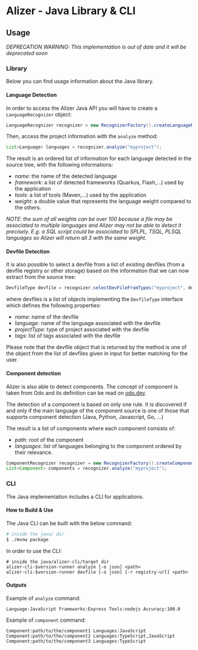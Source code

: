 # Alizer - Java Library & CLI

## Usage
*DEPRECATION WARNING: This implementation is out of date and it will be deprecated soon*
### Library
Below you can find usage information about the Java library.

#### Language Detection
In order to access the Alizer Java API you will have to create a `LanguageRecognizer` object:
```java
LanguageRecognizer recognizer = new RecognizerFactory().createLanguageRecognizer();
```

Then, access the project information with the `analyze` method:
```java
List<Language> languages = recognizer.analyze("myproject");
```

The result is an ordered list of information for each language detected in the source tree, with the following informations:
- *name*: the name of the detected language
- *framework*: a list of detected frameworks (Quarkus, Flash,...) used by the application
- *tools*: a list of tools (Maven,...) used by the application
- *weight*: a double value that represents the language weight compared to the others.

*NOTE: the sum of all weights can be over 100 because a file may be associated to multiple languages and Alizer may not be able to detect it precisely. E.g. a SQL script could be associated to SPLPL, TSQL, PLSQL languages so Alizer will return all 3 with the same weight.*

#### Devfile Detection
It is also possible to select a devfile from a list of existing devfiles (from a devfile registry or other storage) based on the information that we can now extract from the source tree:
```java
DevfileType devfile = recognizer.selectDevFileFromTypes("myproject", devfiles)
```
where devfiles is a list of objects implementing the `DevfileType` interface which defines the following properties:
- *name*: name of the devfile
- *language*: name of the language associated with the devfile
- *projectType*: type of project associated with the devfile
- *tags*: list of tags associated with the devfile

Please note that the devfile object that is returned by the method is one of the object from the list of devfiles given in input for better matching for the user.

#### Component detection
Alizer is also able to detect components. The concept of component is taken from Odo and its definition can be read on [odo.dev](https://odo.dev/docs/getting-started/basics/#component).

The detection of a component is based on only one rule. It is discovered if and only if the main language of the component source is one of those that supports component detection (Java, Python, Javascript, Go, ...)

The result is a list of components where each component consists of:
- *path*: root of the component 
- *languages*: list of languages belonging to the component ordered by their relevance.

```java
ComponentRecognizer recognizer = new RecognizerFactory().createComponentRecognizer();
List<Component> components = recognizer.analyze("myproject");
```

### CLI
The Java implementation includes a CLI for applications.

#### How to Build & Use
The Java CLI can be built with the below command:
```bash
# inside the java/ dir
$ ./mvnw package
```

In order to use the CLI:
```
# inside the java/alizer-cli/target dir
alizer-cli-$version-runner analyze [-o json] <path>
alizer-cli-$version-runner devfile [-o json] [-r registry-url] <path>
```

#### Outputs 

Example of `analyze` command:
```
Language:JavaScript Frameworks:Express Tools:nodejs Accuracy:100.0
```

Example of `component` command:
```
Component:path/to/the/component1 Languages:JavaScript
Component:path/to/the/component2 Languages:TypeScript,JavaScript
Component:path/to/the/component3 Languages:TypeScript
```

